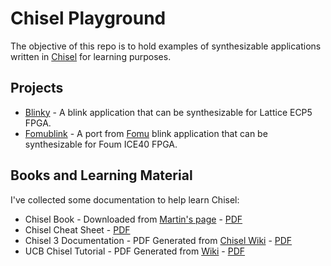 # Chisel Playground

The objective of this repo is to hold examples of synthesizable applications written
in [Chisel](https://www.chisel-lang.org/) for learning purposes.

## Projects

* [Blinky](/blinky) - A blink application that can be synthesizable for Lattice ECP5 FPGA.
* [Fomublink](/fomublink) - A port from [Fomu](https://tomu.im/fomu.html) blink application that can be synthesizable for Foum ICE40 FPGA.

## Books and Learning Material

I've collected some documentation to help learn Chisel:

* Chisel Book - Downloaded from [Martin's page](https://github.com/schoeberl/chisel-book) - [PDF](/pdf/Digital%20Design%20with%20Chisel%20-%20Martin%20Schoeberl.pdf)
* Chisel Cheat Sheet - [PDF](/pdf/Chisel3-CheatSheet.pdf)
* Chisel 3 Documentation - PDF Generated from [Chisel Wiki](https://github.com/chipsalliance/chisel3/wiki) - [PDF](/pdf/Chisel3-Documentation.pdf)
* UCB Chisel Tutorial - PDF Generated from [Wiki](https://github.com/ucb-bar/chisel-tutorial/wiki) - [PDF](/pdf/UCB-Chisel-Tutorial.pdf)